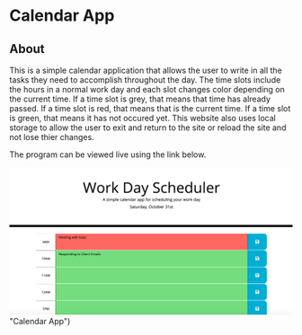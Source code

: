 # Calendar App

## About

This is a simple calendar application that allows the user to write in all the tasks they need to accomplish throughout the day.  The time slots include the hours in a normal work day and each slot changes color depending on the current time.  If a time slot is grey, that means that time has already passed.  If a time slot is red, that means that is the current time.  If a time slot is green, that means it has not occured yet.  This website also uses local storage to allow the user to exit and return to the site or reload the site and not lose thier changes.  

The program can be viewed live using the link below.


![screenshot of the calendar app](./Assets/images/calendarAppScreenshot.png) "Calendar App")
